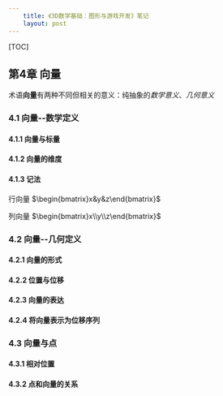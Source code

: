 ```yaml
---
    title: 《3D数学基础：图形与游戏开发》笔记
    layout: post
---
```


[TOC]


## 第4章 向量

术语**向量**有两种不同但相关的意义：纯抽象的*数学意义*、*几何意义*

### 4.1 向量--数学定义

#### 4.1.1 向量与标量

#### 4.1.2 向量的维度

#### 4.1.3 记法

行向量 $\begin{bmatrix}x&y&z\end{bmatrix}$

列向量 $\begin{bmatrix}x\\y\\z\end{bmatrix}$

### 4.2 向量--几何定义

#### 4.2.1 向量的形式

#### 4.2.2 位置与位移

#### 4.2.3 向量的表达

#### 4.2.4 将向量表示为位移序列

### 4.3 向量与点

#### 4.3.1 相对位置

#### 4.3.2 点和向量的关系